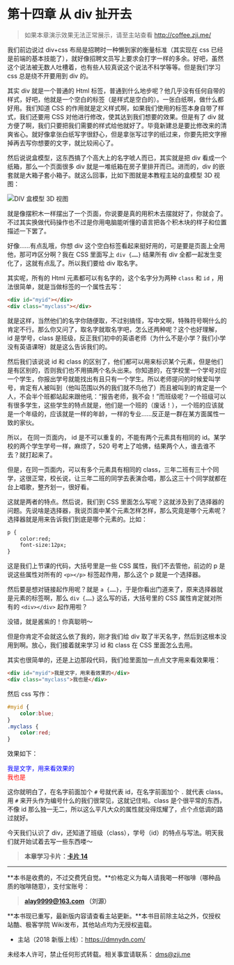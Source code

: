 第十四章 从 div 扯开去
===

> 如果本章演示效果无法正常展示，请至主站查看 http://coffee.zji.me/

我们前边说过 div+css 布局是招聘时一种懒到家的衡量标准（其实现在 css 已经是前端的基本技能了），就好像招聘文员写上要求会打字一样的多余。好吧，虽然这个说法被无数人吐槽着，也有些人较真说这个说法不科学等等。但是我们学习 css 总是绕不开要用到 div 的。

其实 div 就是一个普通的 Html 标签，普通到什么地步呢？他几乎没有任何自带的样式，好吧，他就是一个空白的标签（是样式是空白的）。一张白纸啊，做什么都好用。我们知道 CSS 的作用就是定义样式啊，如果我们使用的标签本身自带了样式，我们还要用 CSS 对他进行修改，使其达到我们想要的效果。但是有了 div 就方便了啊，我们只要把我们需要的样式给他就好了。毕竟新建总是要比修改来的清爽省心。就好像拿张白纸写字很舒心，但是拿张写过字的纸过来，你要先把文字擦掉再去写你想要的文字，就比较闹心了。

然后说说盒模型，这东西搞了个高大上的名字唬人而已，其实就是把 div 看成一个纸箱，那么一个页面很多 div 就是一堆纸箱在房子里排开而已。进而的，div 的嵌套就是大箱子套小箱子。就这么回事，比如下图就是本教程主站的盒模型 3D 视图：

![DIV 盒模型 3D 视图](http://coffee.zji.me/imgs/div-box.png)

就是像摆积木一样摆出了一个页面，你说要是真的用积木去摆就好了，你就会了。不过其实换做代码操作也不过是你用电脑能听懂的语言把各个积木块的样子和位置描述一下罢了。

好像……有点乱哦，你想 div 这个空白标签看起来挺好用的，可是要是页面上全用他，那可咋区分啊？我在 CSS 里面写上 `div {……}` 结果所有 div 全都一起发生变化了，这就有点乱了。所以我们要给 div 取名字。

其实呢，所有的 Html 元素都可以有名字的，这个名字分为两种 `class` 和 `id` ，用法很简单，就是当做标签的一个属性去写：

```html
<div id="myid"></div>
<div class="myclass"></div>
```

就是这样，当然他们的名字你随便取，不过别搞怪，写中文啊，特殊符号啊什么的肯定不行。那么你又问了，取名字就取名字吧，怎么还两种呢？这个也好理解， id 是学号，class 是班级，反正我们初中的英语老师（为什么不是小学？我们小学没有英语课呀）就是这么告诉我们的。

然后我们该说说 id 和 class 的区别了，他们都可以用来标识某个元素，但是他们是有区别的，否则我们也不用搞两个名头出来。你知道的，在学校里一个学号对应一个学生，你报出学号就能找出有且只有一个学生。所以老师提问的时候爱叫学号，肯定有人被叫到（他叫范围以外的我们就不鸟他了）而且被叫到的肯定是一个人，不会半个班都站起来跟他吼：“报告老师，我不会！”而班级呢？一个班级可以有很多学生，这些学生的特点就是，他们是一个班的（废话！），一个班的应该就是一个年级的，应该就是一样的年龄，一样的专业……反正是一群在某方面属性一致的家伙。

所以， 在同一页面内， id 是不可以重复的，不能有两个元素具有相同的 id。某学校的两个学生学号一样，麻烦了，520 号考上了哈佛，结果两个人，谁去谁不去？就打起来了。

但是，在同一页面内，可以有多个元素具有相同的 class，三年二班有三十个同学，这很正常，校长说，让三年二班的同学去表演合唱，那么这三十个同学就都在台上唱歌，整齐划一，很好看。

这就是两者的特点。然后说，我们到 CSS 里面怎么写呢？这就涉及到了选择器的问题。先说啥是选择器，我说页面中某个元素怎样怎样，那么究竟是哪个元素呢？选择器就是用来告诉我们到底是哪个元素的。比如：

```html
p {
	color:red;
	font-size:12px;
}
```

这是我们上节课的代码，大括号里是一些 CSS 属性，我们不去管他，前边的 p 是说这些属性对所有的 `<p></p>` 标签起作用，那么这个 p 就是一个选择器。

然后要是想对链接起作用呢？就是 `a {……}`，于是你看出门道来了，原来选择器就是元素的标签啊，那么 `div {……}` 这么写的话，大括号里的 CSS 属性肯定就对所有的 `<div></div>` 起作用啦？

没错，就是酱紫的！你真聪明～

但是你肯定不会就这么依了我的，刚才我们给 div 取了半天名字，然后到这根本没用到啊。放心，我们接着就来学习 id 和 class 在 CSS 里面怎么去用。

其实也很简单的，还是上边那段代码，我们给里面加一点点文字用来看效果哦：

```html
<div id="myid">我是文字，用来看效果的</div>
<div class="myclass">我也是</div>
```

然后 css 写作：

```css
#myid {
	color:blue;
}
.myclass {
	color:red;
}

```

效果如下：

<div style="color:blue;">我是文字，用来看效果的</div>
<div style="color:red;">我也是</div>

这你就明白了，在名字前面加个 `#` 号就代表 id，在名字前面加个 `.` 就代表 class。用 `#` 来开头作为编号什么的我们很常见，这就记住啦。class 是个很平常的东西，不像 id 那么独一无二，所以这么平凡大众的属性就没得炫耀了，点个点低调的路过就好。

今天我们认识了 div，还知道了班级（class），学号（id）的特点与写法。明天我们就开始试着去写一些东西喽～

> **本章学习卡片：[卡片 14](http://coffee.zji.me/card.html?name=chapter14)**

---

**本书是收费的，不过交费凭自觉。**价格定义为每人请我喝一杯咖啡（哪种品质的咖啡随意），支付宝账号：

> **alay9999@163.com  （刘源）**

**本书现已重写，最新版内容请查看主站更新。**本书目前除主站之外，仅授权站酷、极客学院 Wiki发布，其他站点均为无授权盗载。

* 主站（2018 新版上线）：https://dmnydn.com/

未经本人许可，禁止任何形式转载。相关事宜请联系： dms@zji.me